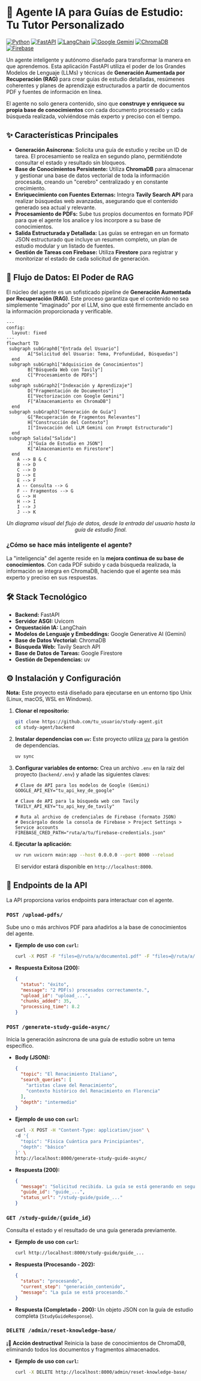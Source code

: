 # :robot: Agente IA para Guías de Estudio: Tu Tutor Personalizado

[![Python](https://img.shields.io/badge/Python-3.12+-blue?style=for-the-badge&logo=python)](https://www.python.org/)
[![FastAPI](https://img.shields.io/badge/FastAPI-0.111.0-green?style=for-the-badge&logo=fastapi)](https://fastapi.tiangolo.com/)
[![LangChain](https://img.shields.io/badge/LangChain-0.2.11-purple?style=for-the-badge&logo=langchain)](https://www.langchain.com/)
[![Google Gemini](https://img.shields.io/badge/Google_Gemini-1.5_Flash-orange?style=for-the-badge&logo=google-gemini)](https://deepmind.google/technologies/gemini/)
[![ChromaDB](https://img.shields.io/badge/ChromaDB-0.5.3-blueviolet?style=for-the-badge&logo=chromadb)](https://www.trychroma.com/)
[![Firebase](https://img.shields.io/badge/Firebase-6.2.0-yellow?style=for-the-badge&logo=firebase)](https://firebase.google.com/)

Un agente inteligente y autónomo diseñado para transformar la manera en que aprendemos. Esta aplicación FastAPI utiliza el poder de los Grandes Modelos de Lenguaje (LLMs) y técnicas de **Generación Aumentada por Recuperación (RAG)** para crear guías de estudio detalladas, resúmenes coherentes y planes de aprendizaje estructurados a partir de documentos PDF y fuentes de información en línea.

El agente no solo genera contenido, sino que **construye y enriquece su propia base de conocimientos** con cada documento procesado y cada búsqueda realizada, volviéndose más experto y preciso con el tiempo.

## :sparkles: Características Principales

- **Generación Asíncrona:** Solicita una guía de estudio y recibe un ID de tarea. El procesamiento se realiza en segundo plano, permitiéndote consultar el estado y resultado sin bloqueos.
- **Base de Conocimientos Persistente:** Utiliza **ChromaDB** para almacenar y gestionar una base de datos vectorial de toda la información procesada, creando un "cerebro" centralizado y en constante crecimiento.
- **Enriquecimiento con Fuentes Externas:** Integra **Tavily Search API** para realizar búsquedas web avanzadas, asegurando que el contenido generado sea actual y relevante.
- **Procesamiento de PDFs:** Sube tus propios documentos en formato PDF para que el agente los analice y los incorpore a su base de conocimientos.
- **Salida Estructurada y Detallada:** Las guías se entregan en un formato JSON estructurado que incluye un resumen completo, un plan de estudio modular y un listado de fuentes.
- **Gestión de Tareas con Firebase:** Utiliza **Firestore** para registrar y monitorizar el estado de cada solicitud de generación.

## :brain: Flujo de Datos: El Poder de RAG

El núcleo del agente es un sofisticado pipeline de **Generación Aumentada por Recuperación (RAG)**. Este proceso garantiza que el contenido no sea simplemente "imaginado" por el LLM, sino que esté firmemente anclado en la información proporcionada y verificable.

```mermaid
---
config:
  layout: fixed
---
flowchart TD
 subgraph subGraph0["Entrada del Usuario"]
        A["Solicitud del Usuario: Tema, Profundidad, Búsquedas"]
  end
 subgraph subGraph1["Adquisicion de Conocimientos"]
        B["Búsqueda Web con Tavily"]
        C["Procesamiento de PDFs"]
  end
 subgraph subGraph2["Indexación y Aprendizaje"]
        D["Fragmentación de Documentos"]
        E["Vectorización con Google Gemini"]
        F["Almacenamiento en ChromaDB"]
  end
 subgraph subGraph3["Generación de Guía"]
        G["Recuperación de Fragmentos Relevantes"]
        H["Construcción del Contexto"]
        I["Invocación del LLM Gemini con Prompt Estructurado"]
  end
 subgraph Salida["Salida"]
        J["Guía de Estudio en JSON"]
        K["Almacenamiento en Firestore"]
  end
    A --> B & C
    B --> D
    C --> D
    D --> E
    E --> F
    A -- Consulta --> G
    F -- Fragmentos --> G
    G --> H
    H --> I
    I --> J
    J --> K
```

_<p align="center">Un diagrama visual del flujo de datos, desde la entrada del usuario hasta la guía de estudio final.</p>_

### ¿Cómo se hace más inteligente el agente?

La "inteligencia" del agente reside en la **mejora continua de su base de conocimientos**. Con cada PDF subido y cada búsqueda realizada, la información se integra en ChromaDB, haciendo que el agente sea más experto y preciso en sus respuestas.

## :hammer_and_wrench: Stack Tecnológico

- **Backend:** FastAPI
- **Servidor ASGI:** Uvicorn
- **Orquestación IA:** LangChain
- **Modelos de Lenguaje y Embeddings:** Google Generative AI (Gemini)
- **Base de Datos Vectorial:** ChromaDB
- **Búsqueda Web:** Tavily Search API
- **Base de Datos de Tareas:** Google Firestore
- **Gestión de Dependencias:** uv

## :gear: Instalación y Configuración

**Nota:** Este proyecto está diseñado para ejecutarse en un entorno tipo Unix (Linux, macOS, WSL en Windows).

1. **Clonar el repositorio:**

    ```bash
    git clone https://github.com/tu_usuario/study-agent.git
    cd study-agent/backend
    ```

2. **Instalar dependencias con `uv`:**
    Este proyecto utiliza [uv](https://github.com/astral-sh/uv) para la gestión de dependencias.

    ```bash
    uv sync
    ```

3. **Configurar variables de entorno:**
    Crea un archivo `.env` en la raíz del proyecto (`backend/.env`) y añade las siguientes claves:

    ```env
    # Clave de API para los modelos de Google (Gemini)
    GOOGLE_API_KEY="tu_api_key_de_google"

    # Clave de API para la búsqueda web con Tavily
    TAVILY_API_KEY="tu_api_key_de_tavily"

    # Ruta al archivo de credenciales de Firebase (formato JSON)
    # Descárgalo desde la consola de Firebase > Project Settings > Service accounts
    FIREBASE_CRED_PATH="ruta/a/tu/firebase-credentials.json"
    ```

4. **Ejecutar la aplicación:**

    ```bash
    uv run uvicorn main:app --host 0.0.0.0 --port 8000 --reload
    ```

    El servidor estará disponible en `http://localhost:8000`.

## :open_book: Endpoints de la API

La API proporciona varios endpoints para interactuar con el agente.

### `POST /upload-pdfs/`

Sube uno o más archivos PDF para añadirlos a la base de conocimientos del agente.

- **Ejemplo de uso con `curl`:**

  ```bash
  curl -X POST -F "files=@/ruta/a/documento1.pdf" -F "files=@/ruta/a/documento2.pdf" http://localhost:8000/upload-pdfs/
  ```

- **Respuesta Exitosa (200):**

  ```json
  {
    "status": "éxito",
    "message": "2 PDF(s) procesados correctamente.",
    "upload_id": "upload_...",
    "chunks_added": 35,
    "processing_time": 8.2
  }
  ```

### `POST /generate-study-guide-async/`

Inicia la generación asíncrona de una guía de estudio sobre un tema específico.

- **Body (JSON):**

  ```json
  {
    "topic": "El Renacimiento Italiano",
    "search_queries": [
      "artistas clave del Renacimiento",
      "contexto histórico del Renacimiento en Florencia"
    ],
    "depth": "intermedio"
  }
  ```

- **Ejemplo de uso con `curl`:**

  ```bash
  curl -X POST -H "Content-Type: application/json" \
  -d '{
    "topic": "Física Cuántica para Principiantes",
    "depth": "básico"
  }' \
  http://localhost:8000/generate-study-guide-async/
  ```

- **Respuesta (200):**

  ```json
  {
    "message": "Solicitud recibida. La guía se está generando en segundo plano.",
    "guide_id": "guide_...",
    "status_url": "/study-guide/guide_..."
  }
  ```

### `GET /study-guide/{guide_id}`

Consulta el estado y el resultado de una guía generada previamente.

- **Ejemplo de uso con `curl`:**

  ```bash
  curl http://localhost:8000/study-guide/guide_...
  ```

- **Respuesta (Procesando - 202):**

  ```json
  {
    "status": "procesando",
    "current_step": "generación_contenido",
    "message": "La guía se está procesando."
  }
  ```

- **Respuesta (Completado - 200):**
  Un objeto JSON con la guía de estudio completa (`StudyGuideResponse`).

### `DELETE /admin/reset-knowledge-base/`

**¡:rotating_light: Acción destructiva!** Reinicia la base de conocimientos de ChromaDB, eliminando todos los documentos y fragmentos almacenados.

- **Ejemplo de uso con `curl`:**

  ```bash
  curl -X DELETE http://localhost:8000/admin/reset-knowledge-base/
  ```

